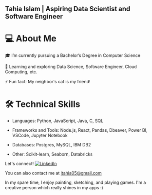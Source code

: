 ## Tahia Islam | Aspiring Data Scientist and Software Engineer
# 💻 About Me
🎓 I’m currently pursuing a Bachelor’s Degree in Computer Science

🌱 Learning and exploring Data Science, Software Engineer, Cloud Computing, etc.

⚡ Fun fact: My neighbor's cat is my friend!

# 🛠 Technical Skills
- Languages: Python, JavaScript, Java, C, SQL

- Frameworks and Tools: Node.js, React, Pandas, Dbeaver, Power BI, VSCode, Jupyter Notebook

- Databases: Postgres, MySQL, IBM DB2

- Other: Scikit-learn, Seaborn, Databricks

Let's connect!
[![LinkedIn](https://img.shields.io/badge/LinkedIn-Profile-blue?logo=linkedin)](https://www.linkedin.com/in/tahia-csc/)

You can also contact me at itahia05@gmail.com

In my spare time, I enjoy painting, sketching, and playing games. I'm a creative person which really shines in my apps :)
<!---
NotCheery/NotCheery is a ✨ special ✨ repository because its `README.md` (this file) appears on your GitHub profile.
You can click the Preview link to take a look at your changes.
--->
